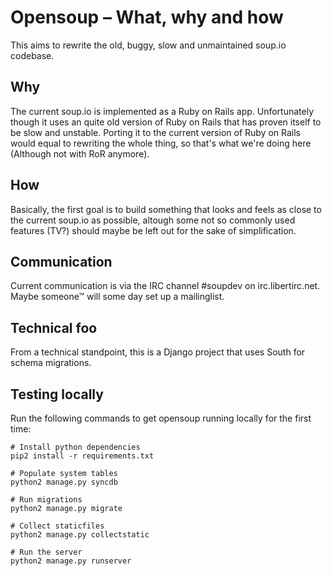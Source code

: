 Opensoup – What, why and how
============================

This aims to rewrite the old, buggy, slow and unmaintained soup.io codebase.

Why
---

The current soup.io is implemented as a Ruby on Rails app. Unfortunately though it uses an quite old version of Ruby on Rails that has proven itself to be slow and unstable. Porting it to the current version of Ruby on Rails would equal to rewriting the whole thing, so that's what we're doing here (Although not with RoR anymore).

How
---

Basically, the first goal is to build something that looks and feels as close to the current soup.io as possible, altough some not so commonly used features (TV?) should maybe be left out for the sake of simplification.

Communication
--------------

Current communication is via the IRC channel #soupdev on irc.libertirc.net. Maybe someone™ will some day set up a mailinglist.

Technical foo
-------------

From a technical standpoint, this is a Django project that uses South for schema migrations.

Testing locally
----------------

Run the following commands to  get opensoup running locally for the first time:

	# Install python dependencies
	pip2 install -r requirements.txt

	# Populate system tables
	python2 manage.py syncdb

	# Run migrations
	python2 manage.py migrate

	# Collect staticfiles
	python2 manage.py collectstatic

	# Run the server
	python2 manage.py runserver
